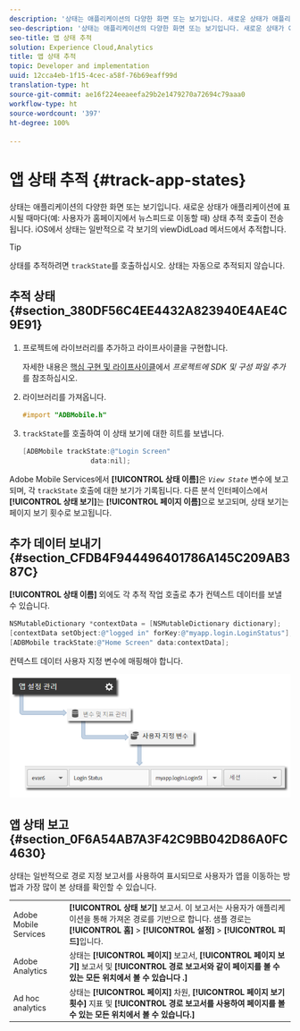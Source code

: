 ```yaml
---
description: '상태는 애플리케이션의 다양한 화면 또는 보기입니다. 새로운 상태가 애플리케이션에 표시될 때마다(예: 사용자가 홈페이지에서 뉴스피드로 이동할 때) 상태 추적 호출이 전송됩니다. iOS에서 상태는 일반적으로 각 보기의 viewDidLoad 메서드에서 추적합니다.'
seo-description: '상태는 애플리케이션의 다양한 화면 또는 보기입니다. 새로운 상태가 애플리케이션에 표시될 때마다(예: 사용자가 홈페이지에서 뉴스피드로 이동할 때) 상태 추적 호출이 전송됩니다. iOS에서 상태는 일반적으로 각 보기의 viewDidLoad 메서드에서 추적합니다.'
seo-title: 앱 상태 추적
solution: Experience Cloud,Analytics
title: 앱 상태 추적
topic: Developer and implementation
uuid: 12cca4eb-1f15-4cec-a58f-76b69eaff99d
translation-type: ht
source-git-commit: ae16f224eeaeefa29b2e1479270a72694c79aaa0
workflow-type: ht
source-wordcount: '397'
ht-degree: 100%

---
```



# 앱 상태 추적 {#track-app-states}

상태는 애플리케이션의 다양한 화면 또는 보기입니다. 새로운 상태가 애플리케이션에 표시될 때마다(예: 사용자가 홈페이지에서 뉴스피드로 이동할 때) 상태 추적 호출이 전송됩니다. iOS에서 상태는 일반적으로 각 보기의 viewDidLoad 메서드에서 추적합니다.

>[!TIP]
>
>상태를 추적하려면 `trackState`를 호출하십시오. 상태는 자동으로 추적되지 않습니다.

## 추적 상태 {#section_380DF56C4EE4432A823940E4AE4C9E91}

1. 프로젝트에 라이브러리를 추가하고 라이프사이클을 구현합니다.

   자세한 내용은 [핵심 구현 및 라이프사이클](/help/ios/getting-started/dev-qs.md)에서 *프로젝트에 SDK 및 구성 파일 추가*&#x200B;를 참조하십시오.
1. 라이브러리를 가져옵니다.

   ```objective-c
   #import "ADBMobile.h"
   ```

1. `trackState`를 호출하여 이 상태 보기에 대한 히트를 보냅니다.

   ```objective-c
   [ADBMobile trackState:@"Login Screen"  
                    data:nil];
   ```

Adobe Mobile Services에서 **[!UICONTROL 상태 이름]**&#x200B;은 *`View State`* 변수에 보고되며, 각 `trackState` 호출에 대한 보기가 기록됩니다. 다른 분석 인터페이스에서 **[!UICONTROL 상태 보기]**&#x200B;는 **[!UICONTROL 페이지 이름]**&#x200B;으로 보고되며, 상태 보기는 페이지 보기 횟수로 보고됩니다.

## 추가 데이터 보내기 {#section_CFDB4F944496401786A145C209AB387C}

**[!UICONTROL 상태 이름]** 외에도 각 추적 작업 호출로 추가 컨텍스트 데이터를 보낼 수 있습니다.

```objective-c
NSMutableDictionary *contextData = [NSMutableDictionary dictionary]; 
[contextData setObject:@"logged in" forKey:@"myapp.login.LoginStatus"]; 
[ADBMobile trackState:@"Home Screen" data:contextData];
```

컨텍스트 데이터 사용자 지정 변수에 매핑해야 합니다.

![](assets/map-variable-context-state.png)

## 앱 상태 보고 {#section_0F6A54AB7A3F42C9BB042D86A0FC4630}

상태는 일반적으로 경로 지정 보고서를 사용하여 표시되므로 사용자가 앱을 이동하는 방법과 가장 많이 본 상태를 확인할 수 있습니다.

|  |  |
|--- |--- |
| Adobe Mobile Services | **[!UICONTROL 상태 보기]** 보고서. 이 보고서는 사용자가 애플리케이션을 통해 가져온 경로를 기반으로 합니다. 샘플 경로는 **[!UICONTROL 홈]** > **[!UICONTROL 설정]** > **[!UICONTROL 피드]**&#x200B;입니다. |
| Adobe Analytics | 상태는 **[!UICONTROL 페이지]** 보고서, **[!UICONTROL 페이지 보기]** 보고서 및 **[!UICONTROL 경로 보고서와 같이 페이지를 볼 수 있는 모든 위치에서 볼 수 있습니다 .]** |
| Ad hoc analytics | 상태는 **[!UICONTROL 페이지]** 차원, **[!UICONTROL 페이지 보기 횟수]** 지표 및 **[!UICONTROL 경로 보고서를 사용하여 페이지를 볼 수 있는 모든 위치에서 볼 수 있습니다.]** |
